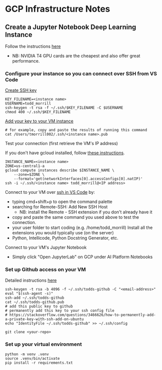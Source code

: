 # GCP Infrastructure Notes

## Create a Jupyter Notebook Deep Learning Instance
Follow the instructions [here](https://cloud.google.com/ai-platform/notebooks/docs/create-new)
- NB: NVIDIA T4 GPU cards are the cheapest and also offer great performance.

### Configure your instance so you can connect over SSH from VS Code
[Create SSH key](https://cloud.google.com/compute/docs/instances/adding-removing-ssh-keys#createsshkeys)
```
KEY_FILENAME=<instance name>
USERNAME=todd_morrill
ssh-keygen -t rsa -f ~/.ssh/$KEY_FILENAME -C $USERNAME
chmod 400 ~/.ssh/$KEY_FILENAME
```
[Add your key to your VM instance](https://cloud.google.com/compute/docs/instances/adding-removing-ssh-keys#instance-only)
```
# for example, copy and paste the results of running this command
cat /Users/tmorrill002/.ssh/<instance name>.pub
```
Test your connection (first retrieve the VM's IP address)

If you don't have gcloud installed, follow [these instructions](https://cloud.google.com/sdk/docs/install).
```
INSTANCE_NAME=<instance name>
ZONE=us-central1-a
gcloud compute instances describe $INSTANCE_NAME \
    --zone=$ZONE \
    --format='get(networkInterfaces[0].accessConfigs[0].natIP)'
ssh -i ~/.ssh/<instance name> todd_morrill@<IP address>
```
Connect to your VM over [ssh in VS Code](https://code.visualstudio.com/docs/remote/ssh#_remember-hosts-and-advanced-settings) by:
- typing cmd+shift+p to open the command palette
- searching for Remote-SSH: Add New SSH Host
    - NB: install the Remote - SSH extension if you don't already have it
- copy and paste the same command you used above to test the connection.
- your user folder to start coding (e.g. /home/todd_morrill)
Install all the extensions you would typically use (on the server)
- Python, Intellicode, Python Docstring Generator, etc.

Connect to your VM's Jupyter Notebook
- Simply click "Open JupyterLab" on GCP under AI Platform Notebooks

### Set up Github access **on your VM**
Detailed instructions [here](https://help.github.com/en/github/authenticating-to-github/generating-a-new-ssh-key-and-adding-it-to-the-ssh-agent)
```
ssh-keygen -t rsa -b 4096 -f ~/.ssh/todds-github -C "<email-address>"
eval "$(ssh-agent -s)"
ssh-add ~/.ssh/todds-github
cat ~/.ssh/todds-github.pub
# add this public key to github
# permanently add this key to your ssh config file
# https://stackoverflow.com/questions/3466626/how-to-permanently-add-a-private-key-with-ssh-add-on-ubuntu
echo "IdentityFile ~/.ssh/todds-github" >> ~/.ssh/config

git clone <your-repo>
```

### Set up your virtual environment
```
python -m venv .venv
source .venv/bin/activate
pip install -r requirements.txt
```